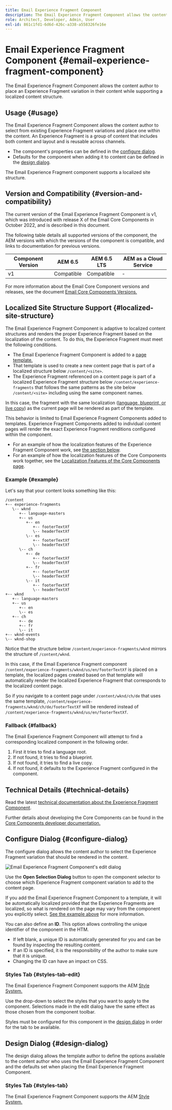 ```yaml
---
title: Email Experience Fragment Component
description: The Email Experience Fragment Component allows the content author to place an Experience Fragment variation in their content while supporting a localized content structure.
role: Architect, Developer, Admin, User
exl-id: 861c1fd1-6d6d-426c-a338-a558326fe16e
---
```


# Email Experience Fragment Component {#email-experience-fragment-component}

The Email Experience Fragment Component allows the content author to place an Experience Fragment variation in their content while supporting a localized content structure.

## Usage {#usage}

The Email Experience Fragment Component allows the content author to select from existing Experience Fragment variations and place one within the content. An Experience Fragment is a group of content that includes both content and layout and is reusable across channels.

* The component's properties can be defined in the [configure dialog](#configure-dialog).
* Defaults for the component when adding it to content can be defined in the [design dialog](#design-dialog).

The Email Experience Fragment component supports a localized site structure.

## Version and Compatibility {#version-and-compatibility}

The current version of the Email Experience Fragment Component is v1, which was introduced with release X of the Email Core Components in October 2022, and is described in this document.

The following table details all supported versions of the component, the AEM versions with which the versions of the component is compatible, and links to documentation for previous versions.

|Component Version|AEM 6.5|AEM 6.5 LTS|AEM as a Cloud Service|
|---|---|---|---|
|v1|Compatible|Compatible|-|

For more information about the Email Core Component versions and releases, see the document [Email Core Components Versions.](/help/email/versions.md)

## Localized Site Structure Support {#localized-site-structure}

The Email Experience Fragment Component is adaptive to localized content structures and renders the proper Experience Fragment based on the localization of the content. To do this, the Experience Fragment must meet the following conditions.

* The Email Experience Fragment Component is added to a [page template.](https://experienceleague.adobe.com/docs/experience-manager-cloud-service/content/sites/authoring/features/templates.html)
* That template is used to create a new content page that is part of a localized structure below `/content/<site>`.
* The Experience Fragment referenced on a content page is part of a localized Experience Fragment structure below `/content/experience-fragments` that follows the same patterns as the site below `/content/<site>` including using the same component names.

In this case, the fragment with the same localization ([language, blueprint, or live copy](https://experienceleague.adobe.com/docs/experience-manager-cloud-service/content/sites/administering/reusing-content/msm-and-translation.html)) as the current page will be rendered as part of the template.

This behavior is limited to Email Experience Fragment Components added to templates. Experience Fragment Components added to individual content pages will render the exact Experience Fragment renditions configured within the component.

* For an example of how the localization features of the Experience Fragment Component work, see [the section below](#example).
* For an example of how the localization features of the Core Components work together, see the [Localization Features of the Core Components page](/help/get-started/localization.md).

### Example {#example}

Let's say that your content looks something like this:

```
/content
+-- experience-fragments
   \-- wknd
      +-- language-masters
      +-- us
         +-- en
            +-- footerTextXf
            \-- headerTextXf
         \-- es
            +-- footerTextXf
            \-- headerTextXf
      \-- ch
         +-- de
            +-- footerTextXf
            \-- headerTextXf
         +-- fr
            +-- footerTextXf
            \-- headerTextXf
         \-- it
            +-- footerTextXf
            \-- headerTextXf
+-- wknd
   +-- language-masters
   +-- us
      +-- en
      \-- es
   +-- ch
      +-- de
      +-- fr
      \-- it
+-- wknd-events
\-- wknd-shop
```

Notice that the structure below `/content/experience-fragments/wknd` mirrors the structure of `/content/wknd`.

In this case, if the Email Experience Fragment component `/content/experience-fragments/wknd/us/en/footerTextXf` is placed on a template, the localized pages created based on that template will automatically render the localized Experience Fragment that corresponds to the localized content page.

So if you navigate to a content page under `/content/wknd/ch/de` that uses the same template, `/content/experience-fragments/wknd/ch/de/footerTextXf` will be rendered instead of `/content/experience-fragments/wknd/us/en/footerTextXf`.

### Fallback {#fallback}

The Email Experience Fragment Component will attempt to find a corresponding localized component in the following order.

1. First it tries to find a language root.
1. If not found, it tries to find a blueprint.
1. If not found, it tries to find a live copy.
1. If not found, it defaults to the Experience Fragment configured in the component.

## Technical Details {#technical-details}

Read the latest [technical documentation about the Experience Fragment Component](https://www.adobe.com/go/aem_cmp_xf_v1).

Further details about developing the Core Components can be found in the [Core Components developer documentation.](/help/developing/overview.md)

## Configure Dialog {#configure-dialog}

The configure dialog allows the content author to select the Experience Fragment variation that should be rendered in the content.

![Email Experience Fragment Component's edit dialog](/help/email/assets/email-experience-fragment-edit.png)

Use the **Open Selection Dialog** button to open the component selector to choose which Experience Fragment component variation to add to the content page.

If you add the Email Experience Fragment Component to a template, it will be automatically localized provided that the Experience Fragments are localized, so what is rendered on the page may vary from the component you explicitly select. [See the example above](#example) for more information.

You can also define an **ID**. This option allows controlling the unique identifier of the component in the HTM.

* If left blank, a unique ID is automatically generated for you and can be found by inspecting the resulting content.
* If an ID is specified, it is the responsibility of the author to make sure that it is unique.
* Changing the ID can have an impact on CSS.

### Styles Tab {#styles-tab-edit}

The Email Experience Fragment Component supports the AEM [Style System.](/help/get-started/authoring.md#component-styling)

Use the drop-down to select the styles that you want to apply to the component. Selections made in the edit dialog have the same effect as those chosen from the component toolbar.

Styles must be configured for this component in the [design dialog](#design-dialog) in order for the tab to be available.

## Design Dialog {#design-dialog}

The design dialog allows the template author to define the options available to the content author who uses the Email Experience Fragment Component and the defaults set when placing the Email Experience Fragment Component.

### Styles Tab {#styles-tab}

The Email Experience Fragment Component supports the AEM [Style System.](/help/get-started/authoring.md#component-styling)
